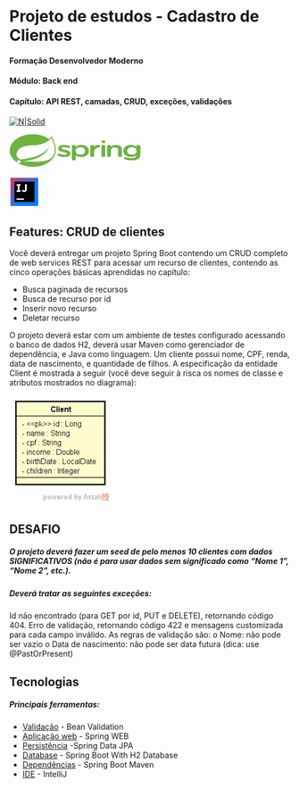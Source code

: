 # Projeto de estudos - Cadastro de Clientes

#### Formação Desenvolvedor Moderno 
#### Módulo: Back end 
#### Capítulo: API REST, camadas, CRUD, exceções, validações 

[![N|Solid](https://jdk.java.net/images/oracle.png)](https://www.oracle.com/java/technologies/javase/jdk17-archive-downloads.html)

[![Build Status](src/main/java/com/eblj/cliente/assets/spring.png)](https://spring.io/projects/spring-boot)

[![Intellij](src/main/java/com/eblj/cliente/assets/intellij.png)](https://spring.io/projects/spring-boot)
## Features: CRUD de clientes
Você deverá entregar um projeto Spring Boot contendo um CRUD completo de web services REST para acessar um recurso de clientes, contendo as cinco operações básicas aprendidas no capítulo:
- Busca paginada de recursos
- Busca de recurso por id
- Inserir novo recurso
- Deletar recurso 

O projeto deverá estar com um ambiente de testes configurado acessando o banco de dados H2, deverá usar Maven como gerenciador de dependência, e Java como linguagem.
Um cliente possui nome, CPF, renda, data de nascimento, e quantidade de filhos. A especificação da entidade Client é mostrada a seguir (você deve seguir à risca os nomes de classe e atributos mostrados no diagrama): 

![img.png](img.png)

## DESAFIO
##### O projeto deverá fazer um seed de pelo menos 10 clientes com dados SIGNIFICATIVOS (não é para usar dados sem significado como “Nome 1”, “Nome 2”, etc.). 
##### Deverá tratar as seguintes exceções: 
   Id não encontrado (para GET por id, PUT e DELETE), retornando código 404. 
   Erro de validação, retornando código 422 e mensagens customizada para cada campo inválido. As regras de validação são: 
     o Nome: não pode ser vazio 
     o Data de nascimento: não pode ser data futura (dica: use @PastOrPresent) 
  
## Tecnologias
##### Principais ferramentas:

- [Validação] - Bean Validation
- [Aplicação web] - Spring WEB
- [Persistência] -Spring Data JPA
- [Database] - Spring Boot With H2 Database
- [Dependências] - Spring Boot Maven 
- [IDE] - IntelliJ

```

```

[//]: # (These are reference links used in the body of this note and get stripped out when the markdown processor does its job. There is no need to format nicely because it shouldn't be seen. Thanks SO - http://stackoverflow.com/questions/4823468/store-comments-in-markdown-syntax)

   [Validação]: <https://jakarta.ee/specifications/bean-validation/3.0/apidocs/>
   [Aplicação web]: <https://docs.spring.io/spring-boot/docs/current/reference/html/web.html#web.servlet>
   [Persistência]: <https://spring.io/projects/spring-data-jpa>
   [Database]: <https://www.baeldung.com/spring-boot-h2-database/>
   [Dependências]: <https://docs.spring.io/spring-boot/docs/current/maven-plugin/reference/htmlsingle/>
   [IDE]: <https://www.jetbrains.com/pt-br/idea//>
 
